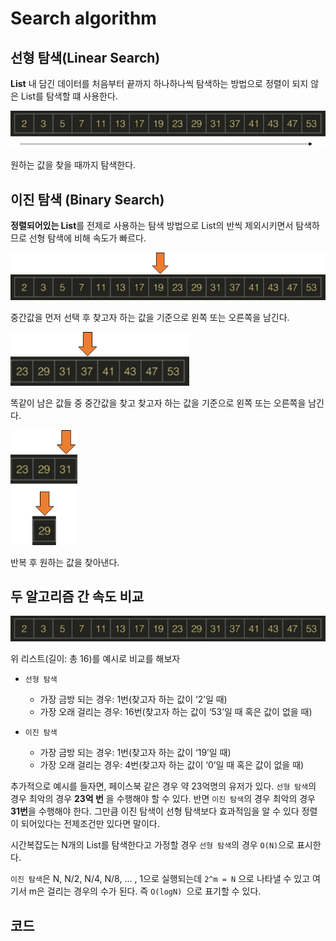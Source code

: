 # Search algorithm



## 선형 탐색(Linear Search)

**List** 내 담긴 데이터를 처음부터 끝까지 하나하나씩 탐색하는 방법으로 정렬이 되지 않은 List를 탐색할 떄 사용한다.

<img src="images/Search_algorithm/image-20200326035008835.png" alt="image-20200326035008835" style="zoom:80%;" />

원하는 값을 찾을 때까지 탐색한다.



## 이진 탐색 (Binary Search)

**정렬되어있는 List**를 전제로 사용하는 탐색 방법으로 List의 반씩 제외시키면서 탐색하므로 선형 탐색에 비해 속도가 빠르다.

<img src="images/Search_algorithm/image-20200326035406839.png" alt="image-20200326035406839" style="zoom:80%;" />

중간값을 먼저 선택 후 찾고자 하는 값을 기준으로 왼쪽 또는 오른쪽을 남긴다.

<img src="images/Search_algorithm/image-20200326035504252.png" alt="image-20200326035504252" style="zoom:80%;" />

똑같이 남은 값들 중 중간값을 찾고 찾고자 하는 값을 기준으로 왼쪽 또는 오른쪽을 남긴다.

<img src="images/Search_algorithm/image-20200326035547925.png" alt="image-20200326035547925" style="zoom:80%;" />

반복 후 원하는 값을 찾아낸다.

## 두 알고리즘 간 속도 비교

<img src="images/Search_algorithm/image-20200326035759149.png" alt="image-20200326035759149" style="zoom:80%;" />

위 리스트(길이: 총 16)를 예시로 비교를 해보자

- `선형 탐색`
  - 가장 금방 되는 경우: 1번(찾고자 하는 값이 ‘2’일 때) 
  - 가장 오래 걸리는 경우: 16번(찾고자 하는 값이 ‘53’일 때 혹은 값이 없을 때)

- `이진 탐색`
  - 가장 금방 되는 경우: 1번(찾고자 하는 값이 ‘19’일 때) 
  - 가장 오래 걸리는 경우: 4번(찾고자 하는 값이 ‘0’일 때 혹은 값이 없을 때)

추가적으로 예시를 들자면, 페이스북 같은 경우 약 23억명의 유저가 있다.  `선형 탐색`의 경우 최악의 경우 **23억 번** 을 수행해야 할 수 있다. 반면 `이진 탐색`의 경우 최악의 경우 **31번**을 수행해야 한다. 그만큼 이진 탐색이 선형 탐색보다 효과적임을 알 수 있다 정렬이 되어있다는 전제조건만 있다면 말이다. 

시간복잡도는 N개의 List를 탐색한다고 가정할 경우 `선형 탐색`의 경우 `O(N)`으로 표시한다. 

`이진 탐색`은  N, N/2, N/4, N/8, … , 1으로 실행되는데 `2^m = N` 으로 나타낼 수 있고 여기서 m은 걸리는 경우의 수가 된다. 즉 `O(logN) `으로 표기할 수 있다.



## 코드

<script src="https://gist.github.com/madfalc0n/e3296f3b3d45580f55cc5c69afa6d00a.js"></script>